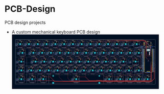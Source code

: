 # PCB-Design
PCB design projects
- A custom mechanical keyboard PCB design
![Alt text](PCB_OrionsHands.jpg?raw=true "Keyboard PCB")
